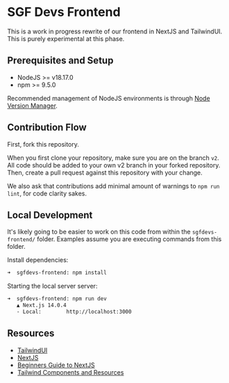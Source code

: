 # SGF Devs Frontend

This is a work in progress rewrite of our frontend in NextJS and TailwindUI. This is purely experimental at this phase.

## Prerequisites and Setup
* NodeJS >= v18.17.0
* npm >= 9.5.0

Recommended management of NodeJS environments is through [Node Version Manager](https://github.com/nvm-sh/nvm).

## Contribution Flow
First, fork this repository. 

When you first clone your repository, make sure you are on the branch `v2`. All code should be added to your own v2 branch in your forked repository. Then, create a pull request against this repository with your change.

We also ask that contributions add minimal amount of warnings to `npm run lint`, for code clarity sakes.

## Local Development
It's likely going to be easier to work on this code from within the `sgfdevs-frontend/` folder. Examples assume you are executing commands from this folder.

Install dependencies:

```bash
➜  sgfdevs-frontend: npm install
```

Starting the local server server:
```bash 
➜  sgfdevs-frontend: npm run dev
   ▲ Next.js 14.0.4
   - Local:        http://localhost:3000
```
##  Resources

* [TailwindUI](https://tailwindcss.com/)
* [NextJS](https://nextjs.org/)
* [Beginners Guide to NextJS](https://welearncode.com/beginners-guide-nextjs/)
* [Tailwind Components and Resources](https://tailwindcss.com/resources)
